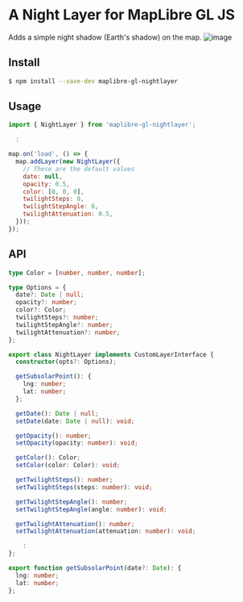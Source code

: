 # A Night Layer for MapLibre GL JS

Adds a simple night shadow (Earth's shadow) on the map.
![image](https://github.com/user-attachments/assets/425f58e0-66f6-4779-8c03-ff543972c59e)

## Install
```sh
$ npm install --save-dev maplibre-gl-nightlayer
```

## Usage

```js
import { NightLayer } from 'maplibre-gl-nightlayer';

  :

map.on('load', () => {
  map.addLayer(new NightLayer({
    // These are the default values
    date: null,
    opacity: 0.5,
    color: [0, 0, 0],
    twilightSteps: 0,
    twilightStepAngle: 6,
    twilightAttenuation: 0.5,
  }));
});
```

## API
```ts
type Color = [number, number, number];

type Options = {
  date?: Date | null;
  opacity?: number;
  color?: Color;
  twilightSteps?: number;
  twilightStepAngle?: number;
  twilightAttenuation?: number;
};

export class NightLayer implements CustomLayerInterface {
  constructor(opts?: Options);

  getSubsolarPoint(): {
    lng: number;
    lat: number;
  };

  getDate(): Date | null;
  setDate(date: Date | null): void;

  getOpacity(): number;
  setOpacity(opacity: number): void;

  getColor(): Color;
  setColor(color: Color): void;

  getTwilightSteps(): number;
  setTwilightSteps(steps: number): void;

  getTwilightStepAngle(): number;
  setTwilightStepAngle(angle: number): void;

  getTwilightAttenuation(): number;
  setTwilightAttenuation(attenuation: number): void;

    :
};

export function getSubsolarPoint(date?: Date): {
  lng: number;
  lat: number;
};

```
